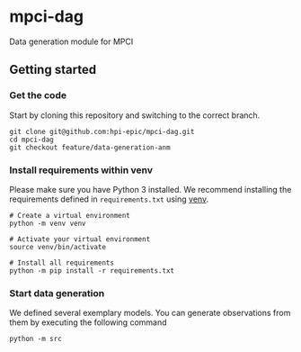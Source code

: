 # mpci-dag
Data generation module for MPCI

## Getting started

### Get the code
Start by cloning this repository and switching to the correct branch.
```
git clone git@github.com:hpi-epic/mpci-dag.git
cd mpci-dag
git checkout feature/data-generation-anm
```
### Install requirements within venv
Please make sure you have Python 3 installed.
We recommend installing the requirements defined in `requirements.txt` using [venv](https://docs.python.org/3/library/venv.html).
```
# Create a virtual environment
python -m venv venv

# Activate your virtual environment
source venv/bin/activate

# Install all requirements
python -m pip install -r requirements.txt
```

### Start data generation
We defined several exemplary models. You can generate observations from them by executing the following command
```
python -m src
```